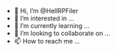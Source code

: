 - 👋 Hi, I’m @HellRPFiler
- 👀 I’m interested in ...
- 🌱 I’m currently learning ...
- 💞️ I’m looking to collaborate on ...
- 📫 How to reach me ...

<!---
HellRPFiler/HellRPFiler is a ✨ special ✨ repository because its `README.md` (this file) appears on your GitHub profile.
You can click the Preview link to take a look at your changes.
--->
